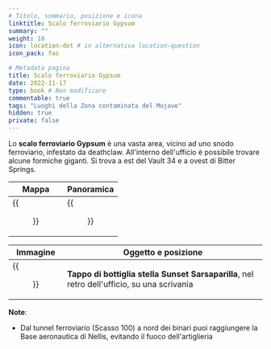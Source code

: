 ```yaml
---
# Titolo, sommario, posizione e icona
linktitle: Scalo ferroviario Gypsum
summary: ""
weight: 10
icon: location-dot # in alternativa location-question
icon_pack: fas

# Metadata pagina
title: Scalo ferroviario Gypsum
date: 2022-11-17
type: book # Non modificare
commentable: true
tags: "Luoghi della Zona contaminata del Mojave"
hidden: true
private: false
---
```


<div class="fnv">


Lo **scalo ferroviario Gypsum** è una vasta area, vicino ad uno snodo ferroviario, infestato da deathclaw. All'interno dell'ufficio è possibile trovare alcune formiche giganti. Si trova a est del Vault 34 e a ovest di Bitter Springs.

| Mappa | Panoramica |
| ----- | ---------- |
| {{<figure src="fnv/Gypsum_Train_Yard_loc.webp">}}      |  {{<figure src="fnv/Gypsum_Train_Yard.webp">}}          | 

| Immagine | Oggetto e posizione |
| -------- | ------------------- |
|  {{<figure src="fnv/Gypsum_quarry_office_desk.webp">}}        |   **Tappo di bottiglia stella Sunset Sarsaparilla**, nel retro dell'ufficio, su una scrivania                  |


**Note**:
- Dal tunnel ferroviario (Scasso 100) a nord dei binari puoi raggiungere la Base aeronautica di Nellis, evitando il fuoco dell'artiglieria

</div>
